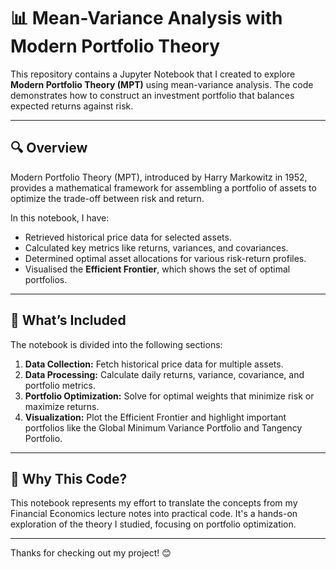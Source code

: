 # 📊 Mean-Variance Analysis with Modern Portfolio Theory

This repository contains a Jupyter Notebook that I created to explore **Modern Portfolio Theory (MPT)** using mean-variance analysis. The code demonstrates how to construct an investment portfolio that balances expected returns against risk.

---

## 🔍 Overview

Modern Portfolio Theory (MPT), introduced by Harry Markowitz in 1952, provides a mathematical framework for assembling a portfolio of assets to optimize the trade-off between risk and return. 

In this notebook, I have:
- Retrieved historical price data for selected assets.
- Calculated key metrics like returns, variances, and covariances.
- Determined optimal asset allocations for various risk-return profiles.
- Visualised the **Efficient Frontier**, which shows the set of optimal portfolios.

---

## 🚀 What’s Included

The notebook is divided into the following sections:

1. **Data Collection:** Fetch historical price data for multiple assets.
2. **Data Processing:** Calculate daily returns, variance, covariance, and portfolio metrics.
3. **Portfolio Optimization:** Solve for optimal weights that minimize risk or maximize returns.
4. **Visualization:** Plot the Efficient Frontier and highlight important portfolios like the Global Minimum Variance Portfolio and Tangency Portfolio.

---

## 🌟 Why This Code?

This notebook represents my effort to translate the concepts from my Financial Economics lecture notes into practical code. It's a hands-on exploration of the theory I studied, focusing on portfolio optimization. 

---

Thanks for checking out my project! 😊
